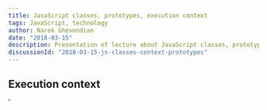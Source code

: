 ```yaml
---
title: JavaScript classes, prototypes, execution context
tags: JavaScript, technology
author: Narek Ghevondian
date: "2018-03-15"
description: Presentation of lecture about JavaScript classes, prototypes, execution context
discussionId: "2018-03-15-js-classes-context-prototypes"
---
```


## Execution context

<iframe src="https://yerevancoder.com/execution_context.html" width="1" height="1" />

To view it fullscreen click [here](https://yerevancoder.com/execution_context.html)

## Classes, Prototypes

<iframe src="https://yerevancoder.com/class.html" width="1" height="1" />

To view it fullscreen click [here](https://yerevancoder.com/class.html)
